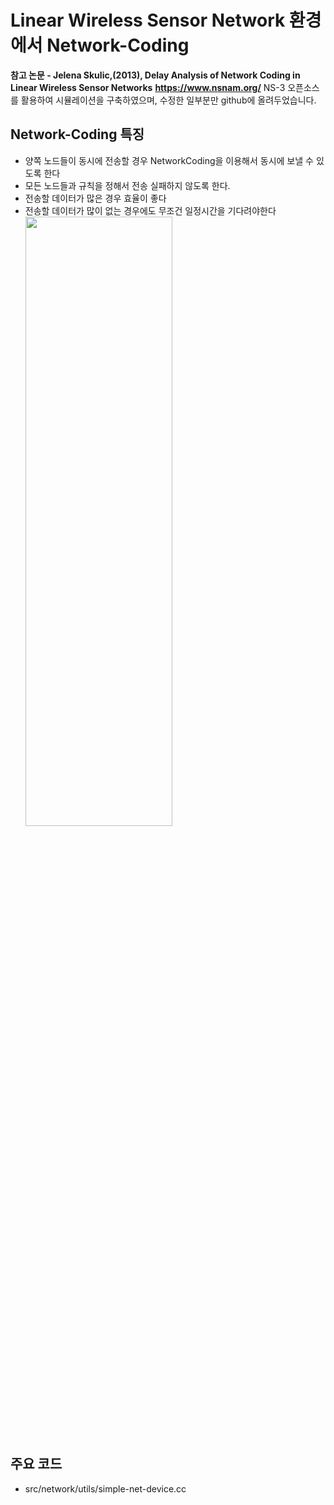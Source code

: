 # Linear Wireless Sensor Network 환경에서 Network-Coding
**참고 논문 - Jelena Skulic,(2013), Delay Analysis of Network Coding in Linear Wireless Sensor Networks**
**https://www.nsnam.org/**
NS-3 오픈소스를 활용하여 시뮬레이션을 구축하였으며, 수정한 일부분만 github에 올려두었습니다.

## Network-Coding 특징
* 양쪽 노드들이 동시에 전송할 경우 NetworkCoding을 이용해서 동시에 보낼 수 있도록 한다
* 모든 노드들과 규칙을 정해서 전송 실패하지 않도록 한다.
* 전송할 데이터가 많은 경우 효율이 좋다
* 전송할 데이터가 많이 없는 경우에도 무조건 일정시간을 기다려야한다
<img src="./image/nc.jpg" width="70%" height="50%"></img>
## 주요 코드
* src/network/utils/simple-net-device.cc
